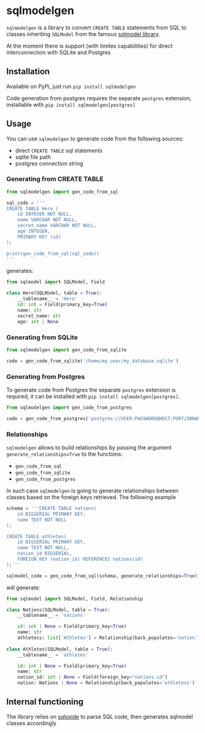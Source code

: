 # sqlmodelgen

`sqlmodelgen` is a library to convert `CREATE TABLE` statements from SQL to classes inheriting `SQLModel` from the famous [sqlmodel library](https://sqlmodel.tiangolo.com/).

At the moment there is support (with limites capabilities) for direct interconnection with SQLite and Postgres

## Installation

Available on PyPi, just run `pip install sqlmodelgen`

Code generation from postgres requires the separate `postgres` extension, installable with `pip install sqlmodelgen[postgres]`

## Usage

You can use `sqlmodelgen` to generate code from the following sources:

* direct `CREATE TABLE` sql statements
* sqlite file path
* postgres connection string

### Generating from CREATE TABLE

```python
from sqlmodelgen import gen_code_from_sql

sql_code = '''
CREATE TABLE Hero (
	id INTEGER NOT NULL, 
	name VARCHAR NOT NULL, 
	secret_name VARCHAR NOT NULL, 
	age INTEGER, 
	PRIMARY KEY (id)
);

print(gen_code_from_sql(sql_code))
'''
```

generates:

```python
from sqlmodel import SQLModel, Field

class Hero(SQLModel, table = True):
    __tablename__ = 'Hero'
    id: int = Field(primary_key=True)
    name: str
    secret_name: str
    age: int | None
```

### Generating from SQLite

```python
from sqlmodelgen import gen_code_from_sqlite

code = gen_code_from_sqlite('/home/my_user/my_database.sqlite')
```

### Generating from Postgres

To generate code from Postgres the separate `postgres` extension is required, it can be installed with `pip install sqlmodelgen[postgres]`.

```python
from sqlmodelgen import gen_code_from_postgres

code = gen_code_from_postgres('postgres://USER:PASSWORD@HOST:PORT/DBNAME')
```

### Relationships

`sqlmodelgen` allows to build relationships by passing the argument `generate_relationships=True` to the functions:

* `gen_code_from_sql`
* `gen_code_from_sqlite`
* `gen_code_from_postgres`

In such case `sqlmodelgen` is going to generate relationships between classes based on the foreign keys retrieved.
The following example

```python
schema = '''CREATE TABLE nations(
    id BIGSERIAL PRIMARY KEY,
    name TEXT NOT NULL
);

CREATE TABLE athletes(
    id BIGSERIAL PRIMARY KEY,
    name TEXT NOT NULL,
    nation_id BIGSERIAL,
    FOREIGN KEY (nation_id) REFERENCES nations(id)
);'''

sqlmodel_code = gen_code_from_sql(schema, generate_relationships=True)
```

will generate:

```python
from sqlmodel import SQLModel, Field, Relationship

class Nations(SQLModel, table = True):
    __tablename__ = 'nations'

    id: int | None = Field(primary_key=True)
    name: str
    athletess: list['Athletes'] = Relationship(back_populates='nation')
                                                                             
class Athletes(SQLModel, table = True):
    __tablename__ = 'athletes'

    id: int | None = Field(primary_key=True)
    name: str
    nation_id: int | None = Field(foreign_key="nations.id")
    nation: Nations | None = Relationship(back_populates='athletess')
```

## Internal functioning

The library relies on [sqloxide](https://github.com/wseaton/sqloxide) to parse SQL code, then generates sqlmodel classes accordingly
